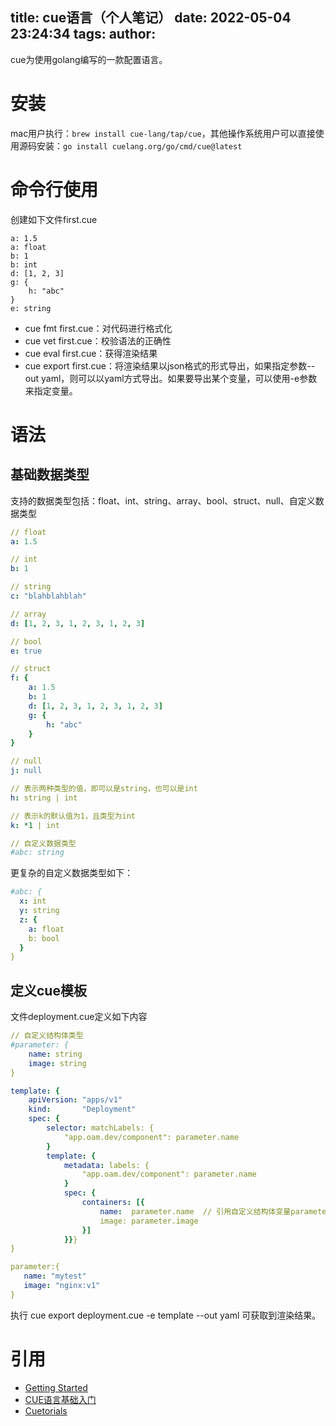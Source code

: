 title: cue语言（个人笔记）
date: 2022-05-04 23:24:34
tags:
author:
---
cue为使用golang编写的一款配置语言。

# 安装
mac用户执行：`brew install cue-lang/tap/cue`，其他操作系统用户可以直接使用源码安装：`go install cuelang.org/go/cmd/cue@latest`

# 命令行使用
创建如下文件first.cue

```cue
a: 1.5
a: float
b: 1
b: int
d: [1, 2, 3]
g: {
    h: "abc"
}
e: string
```

- cue fmt first.cue：对代码进行格式化
- cue vet first.cue：校验语法的正确性
- cue eval first.cue：获得渲染结果
- cue export first.cue：将渲染结果以json格式的形式导出，如果指定参数--out yaml，则可以以yaml方式导出。如果要导出某个变量，可以使用-e参数来指定变量。

# 语法

## 基础数据类型
支持的数据类型包括：float、int、string、array、bool、struct、null、自定义数据类型

```yaml
// float
a: 1.5

// int
b: 1

// string
c: "blahblahblah"

// array
d: [1, 2, 3, 1, 2, 3, 1, 2, 3]

// bool
e: true

// struct
f: {
    a: 1.5
    b: 1
    d: [1, 2, 3, 1, 2, 3, 1, 2, 3]
    g: {
        h: "abc"
    }
}

// null
j: null

// 表示两种类型的值，即可以是string，也可以是int
h: string | int

// 表示k的默认值为1，且类型为int
k: *1 | int

// 自定义数据类型
#abc: string

```
更复杂的自定义数据类型如下：
```yaml
#abc: {
  x: int
  y: string
  z: {
    a: float
    b: bool
  }
}
```

## 定义cue模板
文件deployment.cue定义如下内容
```yaml
// 自定义结构体类型
#parameter: {
    name: string
    image: string
}

template: {
    apiVersion: "apps/v1"
    kind:       "Deployment"
    spec: {
        selector: matchLabels: {
            "app.oam.dev/component": parameter.name
        }
        template: {
            metadata: labels: {
                "app.oam.dev/component": parameter.name
            }
            spec: {
                containers: [{
                    name:  parameter.name  // 引用自定义结构体变量parameter
                    image: parameter.image
                }]
            }}}
}

parameter:{
   name: "mytest"
   image: "nginx:v1"
}
```
执行 cue export deployment.cue -e template --out yaml 可获取到渲染结果。

# 引用
- [Getting Started](https://cuelang.org/docs/install/)
- [CUE语言基础入门](https://kubevela.io/zh/docs/platform-engineers/cue/basic)
- [Cuetorials](https://cuetorials.com/zh/introduction/)